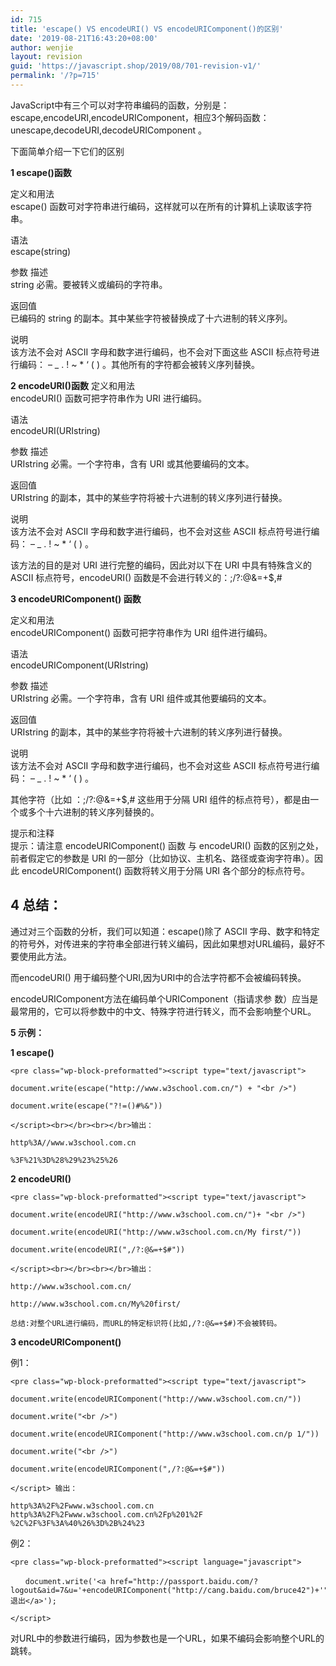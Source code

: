```yaml
---
id: 715
title: 'escape() VS encodeURI() VS encodeURIComponent()的区别'
date: '2019-08-21T16:43:20+08:00'
author: wenjie
layout: revision
guid: 'https://javascript.shop/2019/08/701-revision-v1/'
permalink: '/?p=715'
---
```


JavaScript中有三个可以对字符串编码的函数，分别是： escape,encodeURI,encodeURIComponent，相应3个解码函数：unescape,decodeURI,decodeURIComponent 。

下面简单介绍一下它们的区别

**1 escape()函数**

定义和用法   
escape() 函数可对字符串进行编码，这样就可以在所有的计算机上读取该字符串。

语法   
escape(string)

参数 描述   
string 必需。要被转义或编码的字符串。

返回值   
已编码的 string 的副本。其中某些字符被替换成了十六进制的转义序列。

说明   
该方法不会对 ASCII 字母和数字进行编码，也不会对下面这些 ASCII 标点符号进行编码： – \_ . ! ~ \* ‘ ( ) 。其他所有的字符都会被转义序列替换。

  
**2 encodeURI()函数** 定义和用法   
encodeURI() 函数可把字符串作为 URI 进行编码。

语法   
encodeURI(URIstring)

参数 描述   
URIstring 必需。一个字符串，含有 URI 或其他要编码的文本。

返回值   
URIstring 的副本，其中的某些字符将被十六进制的转义序列进行替换。

说明   
该方法不会对 ASCII 字母和数字进行编码，也不会对这些 ASCII 标点符号进行编码： – \_ . ! ~ \* ‘ ( ) 。

该方法的目的是对 URI 进行完整的编码，因此对以下在 URI 中具有特殊含义的 ASCII 标点符号，encodeURI() 函数是不会进行转义的：;/?:@&amp;=+$,#

  
**3 encodeURIComponent() 函数**

定义和用法   
encodeURIComponent() 函数可把字符串作为 URI 组件进行编码。

语法   
encodeURIComponent(URIstring)

参数 描述   
URIstring 必需。一个字符串，含有 URI 组件或其他要编码的文本。

返回值   
URIstring 的副本，其中的某些字符将被十六进制的转义序列进行替换。

说明   
该方法不会对 ASCII 字母和数字进行编码，也不会对这些 ASCII 标点符号进行编码： – \_ . ! ~ \* ‘ ( ) 。

其他字符（比如 ：;/?:@&amp;=+$,# 这些用于分隔 URI 组件的标点符号），都是由一个或多个十六进制的转义序列替换的。

提示和注释   
提示：请注意 encodeURIComponent() 函数 与 encodeURI() 函数的区别之处，前者假定它的参数是 URI 的一部分（比如协议、主机名、路径或查询字符串）。因此 encodeURIComponent() 函数将转义用于分隔 URI 各个部分的标点符号。

## **4 总结：**

 通过对三个函数的分析，我们可以知道：escape()除了 ASCII 字母、数字和特定的符号外，对传进来的字符串全部进行转义编码，因此如果想对URL编码，最好不要使用此方法。

而encodeURI() 用于编码整个URI,因为URI中的合法字符都不会被编码转换。

encodeURIComponent方法在编码单个URIComponent（指请求参 数）应当是最常用的，它可以将参数中的中文、特殊字符进行转义，而不会影响整个URL。

**5 示例：**

**1 escape()**

```
<pre class="wp-block-preformatted"><script type="text/javascript">

document.write(escape("http://www.w3school.com.cn/") + "<br />")

document.write(escape("?!=()#%&"))

</script><br></br><br></br>输出：

http%3A//www.w3school.com.cn

%3F%21%3D%28%29%23%25%26
```

  
**2 encodeURI()**

```
<pre class="wp-block-preformatted"><script type="text/javascript">

document.write(encodeURI("http://www.w3school.com.cn/")+ "<br />")

document.write(encodeURI("http://www.w3school.com.cn/My first/"))

document.write(encodeURI(",/?:@&=+$#"))

</script><br></br><br></br>输出：

http://www.w3school.com.cn/

http://www.w3school.com.cn/My%20first/

总结:对整个URL进行编码，而URL的特定标识符(比如,/?:@&=+$#)不会被转码。
```

**3 encodeURIComponent()**

例1：

```
<pre class="wp-block-preformatted"><script type="text/javascript">

document.write(encodeURIComponent("http://www.w3school.com.cn/"))

document.write("<br />")

document.write(encodeURIComponent("http://www.w3school.com.cn/p 1/"))

document.write("<br />")

document.write(encodeURIComponent(",/?:@&=+$#"))

</script> 输出：

http%3A%2F%2Fwww.w3school.com.cn 
http%3A%2F%2Fwww.w3school.com.cn%2Fp%201%2F 
%2C%2F%3F%3A%40%26%3D%2B%24%23
```

例2：

```
<pre class="wp-block-preformatted"><script language="javascript">

　　document.write('<a href="http://passport.baidu.com/?logout&aid=7&u='+encodeURIComponent("http://cang.baidu.com/bruce42")+'">退出</a>');

</script>
```

对URL中的参数进行编码，因为参数也是一个URL，如果不编码会影响整个URL的跳转。